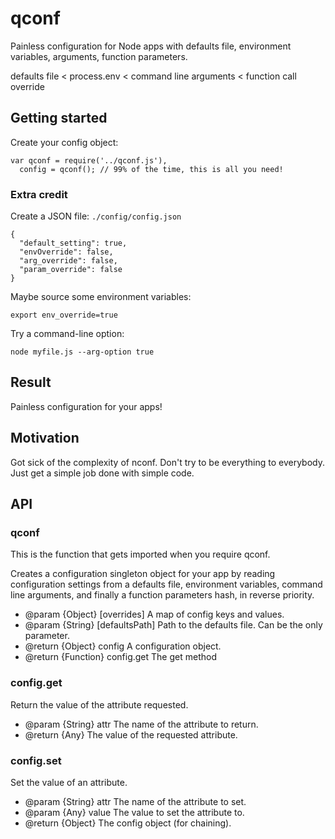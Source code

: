 qconf
=====

Painless configuration for Node apps with defaults file, environment variables, arguments, function parameters.

defaults file < process.env < command line arguments < function call override

## Getting started

Create your config object:
```
var qconf = require('../qconf.js'),
  config = qconf(); // 99% of the time, this is all you need!
```

### Extra credit

Create a JSON file: `./config/config.json`

```
{
  "default_setting": true,
  "envOverride": false,
  "arg_override": false,
  "param_override": false
}
```

Maybe source some environment variables:

```
export env_override=true
```

Try a command-line option:
```
node myfile.js --arg-option true
```

## Result

Painless configuration for your apps!


## Motivation

Got sick of the complexity of nconf. Don't try to be everything to everybody. Just get a simple job done with simple code.

## API

### qconf ###

This is the function that gets imported when you require qconf.

Creates a configuration singleton object for your app
by reading configuration settings from a defaults file,
environment variables, command line arguments, and finally
a function parameters hash, in reverse priority.

* @param  {Object} [overrides] A map of config keys and values.
* @param  {String} [defaultsPath] Path to the defaults file. Can be the only parameter.
* @return {Object} config A configuration object.
* @return {Function} config.get The get method


### config.get ###

Return the value of the attribute requested.

* @param {String} attr The name of the attribute to return.
* @return {Any} The value of the requested attribute.

### config.set ###

Set the value of an attribute.

* @param {String} attr The name of the attribute to set.
* @param {Any} value The value to set the attribute to.
* @return {Object} The config object (for chaining).
